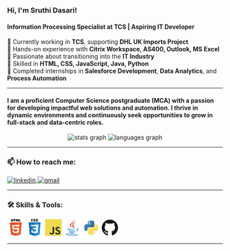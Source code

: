 ### Hi, I'm Sruthi Dasari! 
#### **Information Processing Specialist at TCS | Aspiring IT Developer**

🔹 Currently working in **TCS**, supporting **DHL UK Imports Project**  
🔹 Hands-on experience with **Citrix Workspace, AS400, Outlook, MS Excel**  
🔹 Passionate about transitioning into the **IT Industry**  
🔹 Skilled in **HTML, CSS, JavaScript, Java, Python**  
🔹 Completed internships in **Salesforce Development**, **Data Analytics**, and **Process Automation**

---

<h4>I am a proficient Computer Science postgraduate (MCA) with a passion for developing impactful web solutions and automation. I thrive in dynamic environments and continuously seek opportunities to grow in full-stack and data-centric roles.</h4>

<div align="center">
  <img src="https://github-readme-stats.vercel.app/api?username=sruthidasari1257&hide_title=false&hide_rank=false&show_icons=true&include_all_commits=true&count_private=true&disable_animations=false&theme=dracula&locale=en&hide_border=false" height="150" alt="stats graph" />
  <img src="https://github-readme-stats.vercel.app/api/top-langs?username=sruthidasari1257&locale=en&hide_title=false&layout=compact&card_width=320&langs_count=5&theme=dracula&hide_border=false" height="150" alt="languages graph" />
</div>

---

<h3 align="left">📫 How to reach me:</h3>

<p align="left">
  <a href="https://www.linkedin.com/in/sruthidasari1257/" target="_blank">
    <img align="center" src="https://raw.githubusercontent.com/rahuldkjain/github-profile-readme-generator/master/src/images/icons/Social/linked-in-alt.svg" alt="linkedin" height="30" width="40" />
  </a>
  <a href="mailto:sruthidasari1257@gmail.com" target="_blank">
    <img align="center" src="https://cdn-icons-png.flaticon.com/512/732/732200.png" alt="gmail" height="30" width="40" />
  </a>
</p>

---

<h3 align="left">🛠️ Skills & Tools:</h3>

<p align="left">
  <img src="https://raw.githubusercontent.com/devicons/devicon/master/icons/html5/html5-original-wordmark.svg" alt="HTML" width="40" height="40"/>
  <img src="https://raw.githubusercontent.com/devicons/devicon/master/icons/css3/css3-original-wordmark.svg" alt="CSS" width="40" height="40"/>
  <img src="https://raw.githubusercontent.com/devicons/devicon/master/icons/javascript/javascript-original.svg" alt="JavaScript" width="40" height="40"/>
  <img src="https://raw.githubusercontent.com/devicons/devicon/master/icons/java/java-original.svg" alt="Java" width="40" height="40"/>
  <img src="https://raw.githubusercontent.com/devicons/devicon/master/icons/python/python-original.svg" alt="Python" width="40" height="40"/>
  <img src="https://raw.githubusercontent.com/devicons/devicon/master/icons/github/github-original.svg" alt="GitHub" width="40" height="40"/>
</p>

---


